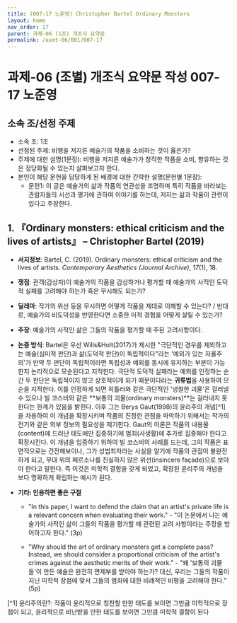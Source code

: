 ```yaml
---
title: (007-17 노준영) Christopher Bartel Ordinary Monsters
layout: home
nav_order: 17
parent: 과제-06 (1조) 개조식 요약문
permalink: /asmt-06/001/007-17
---
```


# 과제-06 (조별) 개조식 요약문 작성 007-17 노준영

## 소속 조/선정 주제

- 소속 조: 1조
- 선정된 주제: 비행을 저지른 예술가의 작품을 소비하는 것이 옳은가?
- 주제에 대한 설명(1문장): 비행을 저지른 예술가가 창작한 작품을 소비, 향유하는 것은 정당화될 수 있는지 살펴보고자 한다.
- 본인이 해당 문헌을 담당하게 된 배경에 대한 간략한 설명(문헌별 1문장):  
  - 문헌1: 이 글은 예술가의 삶과 작품의 연관성을 조명하며 특히 작품을 바라보는 관람자들의 시선과 평가에 관하여 이야기를 하는데, 저자는 삶과 작품이 관련이 있다고 주장한다.

## 1. 『Ordinary monsters: ethical criticism and the lives of artists』 – Christopher Bartel (2019)

- **서지정보**: Bartel, C. (2019). Ordinary monsters: ethical criticism and the lives of artists. *Contemporary Aesthetics (Journal Archive)*, *17*(1), 18.
- **쟁점**: 관객(감상자)이 예술가의 작품을 감상하거나 평가할 때 예술가의 사적인 도덕적 실패를 고려해야 하는가 혹은 무시해도 되는가? 
- **딜레마**: 작가의 위선 등을 무시하면 어떻게 작품을 제대로 이해할 수 있는다? / 반대로, 예술가의 비도덕성을 반영한다면 소중한 미적 경험을 어떻게 살릴 수 있는가?
- **주장**: 예술가의 사적인 삶은 그들의 작품을 평가할 때 주된 고려사항이다.  
- **논증 방식**: Bartel은 우선 Wills&Holt(2017)가 제시한 "극단적인 경우를 제외하고는 예술(심미적 판단)과 삶(도덕적 판단)이 독립적이다"라는 '예외가 있는 자율주의'가 만약 두 판단이 독립적이라면 독립성과 예외를 동시에 유지하는 부분이 가능한지 논리적으로 모순된다고 지적한다. 극단적 도덕적 실패라는 예외를 인정하는 순간 두 판단은 독립적이지 않고 상호적이게 되기 때문이다라는 **귀류법**을 사용하여 모순을 지적한다. 이를 인정하게 되면 히틀러와 같은 극단적인 '냉철한 괴물'은 걸러낼 수 있으나 빌 코스비와 같은 **보통의 괴물(ordinary monsters)**는 걸러내지 못한다는 한계가 있음을 밝힌다. 이후 그는 Berys Gaut(1998)의 윤리주의 개념[^1]을 차용하여 이 개념을 확장시키며 작품의 진정한 관점을 파악하기 위해서는 작가의 전기와 같은 외부 정보의 필요성을 제기한다. Gaut의 이론은 작품의 내용물(content)에 드러난 태도에만 집중하기에 범죄(사생활)에 추가로 집중해야 한다고 확장시킨다. 이 개념을 입증하기 위하여 빌 코스비의 사례를 드는데, 그의 작품은 표면적으로는 건전해보이나, 그가 성범죄자라는 사실을 알기에 작품의 관점이 불완전하게 되고, 무대 위의 페르소나를 진실하지 않은 위선(insincere façade)으로 보아야 한다고 말한다. 즉 이것은 미학적 결함을 갖게 되었고, 확장된 윤리주의 개념을 보다 명확하게 확립하는 예시가 된다. 
- **기타: 인용하면 좋은 구절**

  - "In this paper, I want to defend the claim that an artist's private life is a relevant concern when evaluating their work." - "이 논문에서 나는 예술가의 사적인 삶이 그들의 작품을 평가할 때 관련된 고려 사항이라는 주장을 방어하고자 한다." (3p)

  - "Why should the art of ordinary monsters get a complete pass? Instead, we should consider a proportional criticism of the artist's crimes against the aesthetic merits of their work." - "왜 '보통의 괴물들'이 만든 예술은 완전히 면제부를 받아야 하는가? 대신, 우리는 그들의 작품이 지닌 미학적 장점에 맞서 그들의 범죄에 대한 비례적인 비평을 고려해야 한다." (5p)

[^1] 윤리주의란?: 작품이 윤리적으로 칭찬할 만한 태도를 보이면 그만큼 미학적으로 장점이 되고, 윤리적으로 비난받을 만한 태도를 보이면 그만큼 미학적 결함이 된다